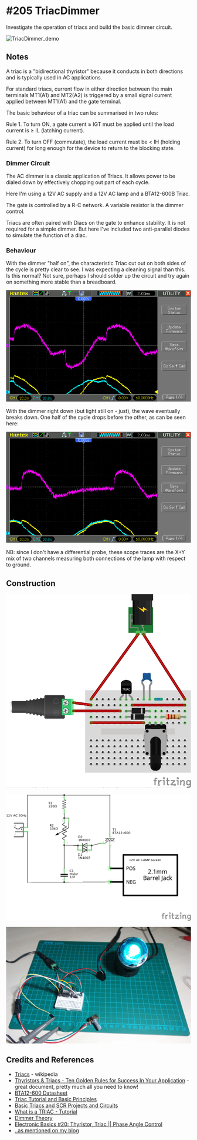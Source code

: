 # #205 TriacDimmer

Investigate the operation of triacs and build the basic dimmer circuit.

![TriacDimmer_demo](./assets/TriacDimmer_demo.jpg?raw=true)

## Notes

A triac is a "bidirectional thyristor" because it conducts in both directions and is typically used in AC applications.

For standard triacs, current flow in either direction between the main terminals MT1(A1) and MT2(A2) is
triggered by a small signal current applied between MT1(A1) and the gate terminal.

The basic behaviour of a triac can be summarised in two rules:

Rule 1. To turn ON, a gate current ≥ IGT must be applied
until the load current is ≥ IL (latching current).

Rule 2. To turn OFF (commutate),
the load current must be < IH (holding current) for long enough for the device to return to the blocking state.

### Dimmer Circuit

The AC dimmer is a classic application of Triacs. It allows power to be dialed down by effectively
chopping out part of each cycle.

Here I'm using a 12V AC supply and a 12V AC lamp and a BTA12-600B Triac.

The gate is controlled by a R-C network. A variable resistor is the dimmer control.

Triacs are often paired with Diacs on the gate to enhance stability. It is not required for a simple dimmer.
But here I've included two anti-parallel diodes to simulate the function of a diac.

### Behaviour

With the dimmer "half on", the characteristic Triac cut out on both sides of the cycle is pretty clear to see.
I was expecting a cleaning signal than this. Is this normal? Not sure, perhaps I should solder up the circuit
and try again on something more stable than a breadboard.

![scope_half_on](./assets/scope_half_on.gif?raw=true)

With the dimmer right down (but light still on - just), the wave eventually breaks down. One half of the cycle
drops before the other, as can be seen here:

![scope_quarter_on](./assets/scope_quarter_on.gif?raw=true)

NB: since I don't have a differential probe, these scope traces are the X+Y mix of two channels measuring both connections of the lamp with respect to ground.

## Construction

![Breadboard](./assets/TriacDimmer_bb.jpg?raw=true)

![The Schematic](./assets/TriacDimmer_schematic.jpg?raw=true)

![The Build](./assets/TriacDimmer_build.jpg?raw=true)

## Credits and References

* [Triacs](https://en.wikipedia.org/wiki/TRIAC) - wikipedia
* [Thyristors & Triacs - Ten Golden Rules for Success In Your Application](http://www.nxp.com/documents/application_note/AN_GOLDEN_RULES.pdf) - great document, pretty much all you need to know!
* [BTA12-600 Datasheet](https://www.futurlec.com/Diodes/BTA12-600.shtml)
* [Triac Tutorial and Basic Principles](http://www.electronics-tutorials.ws/power/triac.html)
* [Basic Triacs and SCR Projects and Circuits](http://www.bristolwatch.com/ele/triacs.htm)
* [What is a TRIAC - Tutorial](http://www.radio-electronics.com/info/data/semicond/triac/what-is-a-triac-basics-tutorial.php)
* [Dimmer Theory](http://pcbheaven.com/wikipages/Dimmer_Theory/)
* [Electronic Basics #20: Thyristor, Triac || Phase Angle Control](https://www.youtube.com/watch?v=4N1uLth1o9o)
* [..as mentioned on my blog](https://blog.tardate.com/2016/06/littlearduinoprojects205-triac-dimmer.html)
